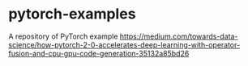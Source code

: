 # pytorch-examples
A repository of PyTorch example
https://medium.com/towards-data-science/how-pytorch-2-0-accelerates-deep-learning-with-operator-fusion-and-cpu-gpu-code-generation-35132a85bd26
